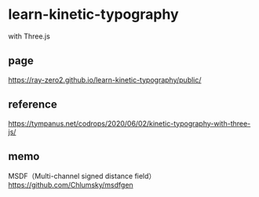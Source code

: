 # learn-kinetic-typography
with Three.js

## page
https://ray-zero2.github.io/learn-kinetic-typography/public/

## reference
https://tympanus.net/codrops/2020/06/02/kinetic-typography-with-three-js/

## memo
MSDF（Multi-channel signed distance field）
https://github.com/Chlumsky/msdfgen
